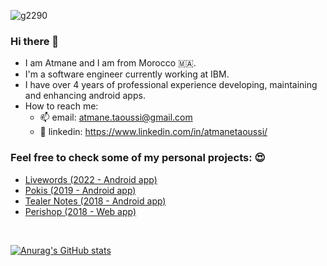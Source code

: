 ![g2290](https://user-images.githubusercontent.com/42352387/170252521-159656e7-e53a-4f1e-af5e-f40418d4f235.png)

### Hi there 👋

- I am Atmane and I am from Morocco 🇲🇦.  
- I'm a software engineer currently working at IBM.  
- I have over 4 years of professional experience developing, maintaining and enhancing android apps. 
- How to reach me: 
    - 📫 email: atmane.taoussi@gmail.com
    - 🔗 linkedin: https://www.linkedin.com/in/atmanetaoussi/

### Feel free to check some of my personal projects: 😍
  - <a href="https://github.com/atidevs/livewords">Livewords (2022 - Android app)</a>
  - <a href="https://github.com/atidevs/pokis">Pokis (2019 - Android app)</a>
  - <a href="https://github.com/atidevs/Tealer-Notes">Tealer Notes (2018 - Android app)</a>
  - <a href="https://github.com/atidevs/perishop">Perishop (2018 - Web app)</a>

<br/>

[![Anurag's GitHub stats](https://github-readme-stats.vercel.app/api?username=atidevs&count_private=true&show_icons=true&theme=github_dark)](https://github.com/anuraghazra/github-readme-stats)



<!--
**atidevs/atidevs** is a ✨ _special_ ✨ repository because its `README.md` (this file) appears on your GitHub profile.

Here are some ideas to get you started:

- 🔭 I’m currently working on ...
- 🌱 I’m currently learning ...
- 👯 I’m looking to collaborate on ...
- 🤔 I’m looking for help with ...
- 💬 Ask me about ...
- 📫 How to reach me: ...
- 😄 Pronouns: ...
- ⚡ Fun fact: ...
-->

